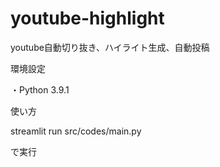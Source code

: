 # youtube-highlight
youtube自動切り抜き、ハイライト生成、自動投稿


環境設定

・Python 3.9.1


使い方

streamlit run src/codes/main.py

で実行

